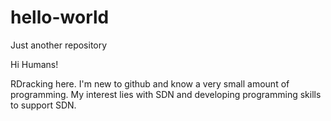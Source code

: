 # hello-world
Just another repository

Hi Humans!

RDracking here.  I'm new to github and know a very small amount of programming.
My interest lies with SDN and developing programming skills to support SDN.
